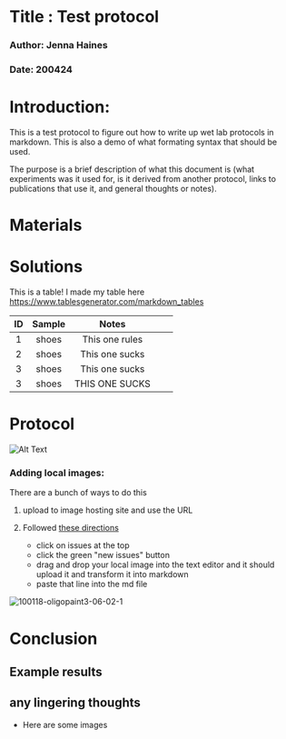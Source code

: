 # Title : Test protocol
### Author: Jenna Haines
### Date: 200424
# Introduction:

This is a test protocol to figure out how to write up wet lab protocols in markdown. This is also a demo of what formating syntax that should be used. 

The purpose is a brief description of what this document is (what experiments was it used for, is it derived from another protocol, links to publications that use it, and general thoughts or notes). 

# Materials

# Solutions
This is a table! I made my table here https://www.tablesgenerator.com/markdown_tables

| ID 	|    Sample   	|      Notes     	|   	|   	|
|:--:	|:-----------:	|:--------------:	|:-:	|:-:	|
|  1 	|      shoes     	| This one rules 	|   	|   	|
|  2 	|   shoes   	| This one sucks 	|   	|   	|
|  3 	| shoes 	| This one sucks 	|   	|   	|
|  3 	| shoes 	| THIS ONE SUCKS	|   	|   	|

# Protocol
![Alt Text](https://media.giphy.com/media/26tneSGWphvmFlUju/giphy.gif)

### Adding local images:
There are a bunch of ways to do this
1. upload to image hosting site and use the URL
2. Followed [these directions](https://github.com/RWTH-EBC/AixLib/wiki/How-to:-Add-images-to-the-Wiki) 

    - click on issues at the top
    - click the green "new issues" button 
    - drag and drop your local image into the text editor and it should upload it and transform it into markdown
    - paste that line into the md file

![100118-oligopaint3-06-02-1](https://user-images.githubusercontent.com/23177757/80262032-09955800-8641-11ea-9fc4-7d97d99af35d.jpg)

# Conclusion
## Example results
## any lingering thoughts


- Here are some images







